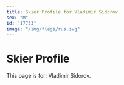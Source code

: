 ```yaml
---
title: Skier Profile for Vladimir Sidorov
sex: "M"
id: "17733"
image: "/img/flags/rus.svg" 
---
```


# Skier Profile

This page is for: Vladimir Sidorov.
    
